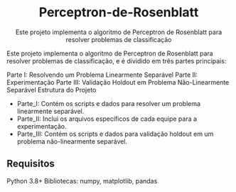 
<h1 align="center">
    Perceptron-de-Rosenblatt
</h1>
<p align="center"> Este projeto implementa o algoritmo de Perceptron de Rosenblatt para resolver problemas de classificação

Este projeto implementa o algoritmo de Perceptron de Rosenblatt para resolver problemas de classificação, e é dividido em três partes principais:

Parte I: Resolvendo um Problema Linearmente Separável
Parte II: Experimentação
Parte III: Validação Holdout em Problema Não-Linearmente Separável
Estrutura do Projeto

<!--ts-->
   * Parte_I: Contém os scripts e dados para resolver um problema linearmente separável.
   * Parte_II: Inclui os arquivos específicos de cada equipe para a experimentação.
   * Parte_III: Contém os scripts e dados para validação holdout em um problema não-linearmente separável.
<!--te-->



<h2 align="left">
    Requisitos
</h2>
Python 3.8+
Bibliotecas: numpy, matplotlib, pandas
